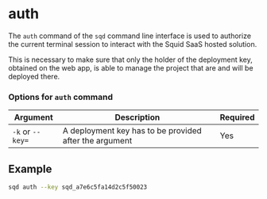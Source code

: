 # auth

The `auth` command of the `sqd` command line interface is used to authorize the current terminal session to interact with the Squid SaaS hosted solution.

This is necessary to make sure that only the holder of the deployment key, obtained on the web app, is able to manage the project that are and will be deployed there.

### Options for `auth` command

| Argument         | Description                                            | Required |
| ---------------- | ------------------------------------------------------ | -------- |
| `-k` or `--key=` | A deployment key has to be provided after the argument | Yes      |

## Example

```bash
sqd auth --key sqd_a7e6c5fa14d2c5f50023
```
